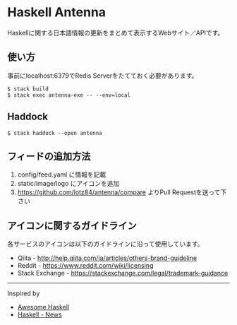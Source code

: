 Haskell Antenna
===============

Haskellに関する日本語情報の更新をまとめて表示するWebサイト／APIです。

使い方
------

事前にlocalhost:6379でRedis Serverをたてておく必要があります。

```shell
$ stack build
$ stack exec antenna-exe -- --env=local
```

Haddock
-------

```shell
$ stack haddock --open antenna
```

フィードの追加方法
------------------

1. config/feed.yaml に情報を記載
2. static/image/logo にアイコンを追加
3. <https://github.com/lotz84/antenna/compare> よりPull Requestを送って下さい

アイコンに関するガイドライン
----------------------------

各サービスのアイコンは以下のガイドラインに沿って使用しています。

* Qiita - <http://help.qiita.com/ja/articles/others-brand-guideline>
* Reddit - <https://www.reddit.com/wiki/licensing>
* Stack Exchange - <https://stackexchange.com/legal/trademark-guidance>

----

Inspired by

- [Awesome Haskell](https://haskell.libhunt.com/)
- [Haskell - News](https://www.haskell.org/news)

